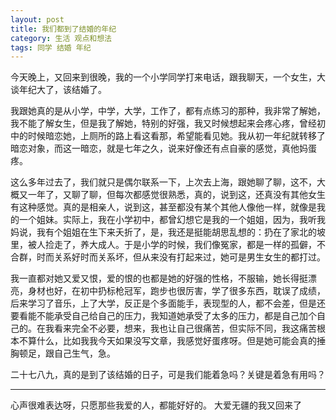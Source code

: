 ```yaml
---
layout: post
title: 我们都到了结婚的年纪
category: 生活 观点和想法
tags: 同学 结婚 年纪
---
```


今天晚上，又回来到很晚，我的一个小学同学打来电话，跟我聊天，一个女生，大谈年纪大了，该结婚了。

我跟她真的是从小学，中学，大学，工作了，都有点练习的那种，我非常了解她，我不能了解女生，但是我了解她，特别的好强，我又时候想起来会疼心疼，曾经初中的时候暗恋她，上厕所的路上看这看那，希望能看见她。我从初一年纪就转移了暗恋对象，而这一暗恋，就是七年之久，说来好像还有点自豪的感觉，真他妈蛋疼。

这么多年过去了，我们就只是偶尔联系一下，上次去上海，跟她聊了聊，这不，大概又一年了，又聊了聊，但每次都感觉很熟悉，真的，说到这，还真没有其他女生有这种感觉。真的是相亲人，说到这，甚至都没有某个其他人像他一样，就像是我的一个姐妹。实际上，我在小学初中，都曾幻想它是我的一个姐姐，因为，我听我妈说，我有个姐姐在生下来夭折了，是，我还是挺能胡思乱想的：扔在了家北的坡里，被人捡走了，养大成人。于是小学的时候，我们像冤家，都是一样的孤僻，不合群，时而关系好时而关系坏，但从来没有打起来过，她可是男生女生的都打过。

我一直都对她又爱又恨，爱的恨的也都是她的好强的性格，不服输，她长得挺漂亮，身材也好，在初中扔标枪冠军，跑步也很厉害，学了很多东西，耽误了成绩，后来学习了音乐，上了大学，反正是个多面能手，表现型的人，都不会差，但是还要看能不能承受自己给自己的压力，我知道她承受了太多的压力，都是自己加个自己的。在我看来完全不必要，想来，我也让自己很痛苦，但实际不同，我这痛苦根本不算什么，比如我我今天如果没写文章，我感觉好蛋疼呀。但是她可能会真的捶胸顿足，跟自己生气，急。

二十七八九，真的是到了该结婚的日子，可是我们能着急吗？关键是着急有用吗？

---

心声很难表达呀，只愿那些我爱的人，都能好好的。
大爱无疆的我又回来了
